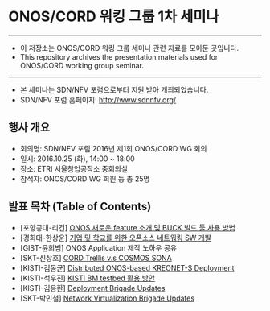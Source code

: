 # ONOS/CORD 워킹 그룹 1차 세미나
*****************************************************************

* 이 저장소는 ONOS/CORD 워킹 그룹 세미나 관련 자료를 모아둔 곳입니다.
* This repository archives the presentation materials used for ONOS/CORD working group seminar.

*****************************************************************

* 본 세미나는 SDN/NFV 포럼으로부터 지원 받아 개최되었습니다.
* SDN/NFV 포럼 홈페이지: http://www.sdnnfv.org/

## 행사 개요
* 회의명: SDN/NFV 포럼 2016년 제1회 ONOS/CORD WG 회의
* 일시: 2016.10.25 (화), 14:00 ~ 18:00
* 장소: ETRI 서울창업공작소 중회의실
* 참석자: ONOS/CORD WG 회원 등 총 25명

## 발표 목차 (Table of Contents)

* [포항공대-리건] [ONOS 새로운 feature 소개 및 BUCK 빌드 툴 사용 방법](https://docs.google.com/viewer?url=https://github.com/onos-kr/working-group-seminar/raw/master/2016/10.25/presentation/01.%20%5B%ED%8F%AC%ED%95%AD%EA%B3%B5%EB%8C%80-%EB%A6%AC%EA%B1%B4%5D%20ONOS%20%EC%83%88%EB%A1%9C%EC%9A%B4%20feature%20%EC%86%8C%EA%B0%9C%20%EB%B0%8F%20BUCK%20%EB%B9%8C%EB%93%9C%20%ED%88%B4%20%EC%82%AC%EC%9A%A9%20%EB%B0%A9%EB%B2%95.pdf)
* [경희대-한상윤] [기업 및 학교를 위한 오픈소스 네트워킹 SW 개발](https://docs.google.com/viewer?url=https://github.com/onos-kr/working-group-seminar/raw/master/2016/10.25/presentation/02.%20%5B%EA%B2%BD%ED%9D%AC%EB%8C%80-%ED%95%9C%EC%83%81%EC%9C%A4%5D%20%EA%B8%B0%EC%97%85%20%EB%B0%8F%20%ED%95%99%EA%B5%90%EB%A5%BC%20%EC%9C%84%ED%95%9C%20%EC%98%A4%ED%94%88%EC%86%8C%EC%8A%A4%20%EB%84%A4%ED%8A%B8%EC%9B%8C%ED%82%B9%20SW%20%EA%B0%9C%EB%B0%9C.pdf)
* [GIST-윤희범] ONOS Application 제작 노하우 공유
* [SKT-신상호] [CORD Trellis v.s COSMOS SONA](https://docs.google.com/viewer?url=https://github.com/onos-kr/working-group-seminar/raw/master/2016/10.25/presentation/04.%20%5BSKT-%EC%8B%A0%EC%83%81%ED%98%B8%5D%20CORD%20Trellis%20v.s%20COSMOS%20SONA.pdf)
* [KISTI-김동균] [Distributed ONOS-based KREONET-S Deployment](https://docs.google.com/viewer?url=https://github.com/onos-kr/working-group-seminar/raw/master/2016/10.25/presentation/05.%20%5BKISTI-%EA%B9%80%EB%8F%99%EA%B7%A0%5D%20Distributed%20ONOS-based%20KREONET-S%20Deployment.pdf)
* [KISTI-석우진] [KISTI BM testbed 활용 방안](https://docs.google.com/viewer?url=https://github.com/onos-kr/working-group-seminar/raw/master/2016/10.25/presentation/06.%20%5BKISTI-%EC%84%9D%EC%9A%B0%EC%A7%84%5D%20KISTI%20BM%20testbed%20%ED%99%9C%EC%9A%A9%20%EB%B0%A9%EC%95%88.pdf)
* [KISTI-김용환] [Deployment Brigade Updates](https://docs.google.com/viewer?url=https://github.com/onos-kr/working-group-seminar/raw/master/2016/10.25/presentation/07.%20%5BKISTI-%EA%B9%80%EC%9A%A9%ED%99%98%5D%20Deployment%20Brigade%20Updates.pdf)
* [SKT-박민철] [Network Virtualization Brigade Updates](https://docs.google.com/viewer?url=https://github.com/onos-kr/working-group-seminar/raw/master/2016/10.25/presentation/08.%20%5BSKT-%EB%B0%95%EB%AF%BC%EC%B2%A0%5D%20Virtualization%20Brigade%20Updates.pdf)
